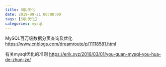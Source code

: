 ```yaml
---
title: SQL优化
date: 2019-09-21 00:00:00
tags: [SQL优化]
categories: mysql
---
```


MySQL百万级数据分页查询及优化
https://www.cnblogs.com/dreamroute/p/11118581.html

有关mysql优化的准则
https://erik.xyz/2016/03/01/you-guan-mysql-you-hua-de-zhun-ze/